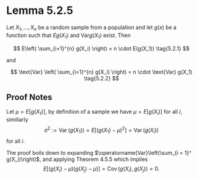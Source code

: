# Lemma 5.2.5
Let $X_1, \dots, X_n$ be a random sample from a population and let $g(x)$ be a function such that $Eg(X_1)$ and $\text{Var} g(X_1)$ exist. Then

$$
E\left( \sum_{i=1}^{n} g(X_i) \right) = n \cdot E(g(X_1))
\tag{5.2.1}
$$

and

$$
\text{Var} \left( \sum_{i=1}^{n} g(X_i) \right) = n \cdot \text{Var} g(X_1)
\tag{5.2.2}
$$

## Proof Notes
Let $\mu = E[g(X_1)]$, by definition of a sample we have $\mu = E[g(X_i)]$ for all $i$, similiarly
$$
\sigma^2 := \operatorname{Var}(g(X_1)) = E[(g(X_1) - \mu)^2] = \operatorname{Var}(g(X_i))
$$
for all $i$.

The proof boils down to expanding $\operatorname{Var}\left(\sum_{i = 1}^ g(X_i)\right)$, and applying Theorem 4.5.5 which implies
$$
E[(g(X_i) - \mu)(g(X_j) - \mu)] = \operatorname{Cov}(g(X_i), g(X_j)) = 0.
$$